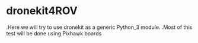 # dronekit4ROV
.Here we will try to use dronekit as a generic Python_3 module.
.Most of this test will be done using Pixhawk boards
